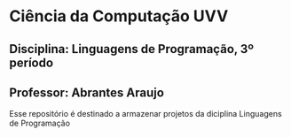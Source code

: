 # Ciência da Computação UVV
## Disciplina: Linguagens de Programação, 3º período
## Professor: Abrantes Araujo
Esse repositório é destinado a armazenar projetos da diciplina Linguagens de Programação
